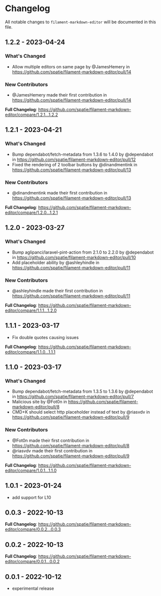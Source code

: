 # Changelog

All notable changes to `filament-markdown-editor` will be documented in this file.

## 1.2.2 - 2023-04-24

### What's Changed

- Allow multiple editors on same page by @JamesHemery in https://github.com/spatie/filament-markdown-editor/pull/14

### New Contributors

- @JamesHemery made their first contribution in https://github.com/spatie/filament-markdown-editor/pull/14

**Full Changelog**: https://github.com/spatie/filament-markdown-editor/compare/1.2.1...1.2.2

## 1.2.1 - 2023-04-21

### What's Changed

- Bump dependabot/fetch-metadata from 1.3.6 to 1.4.0 by @dependabot in https://github.com/spatie/filament-markdown-editor/pull/12
- Fixed the rendering of 2 toolbar buttons by @dinandmentink in https://github.com/spatie/filament-markdown-editor/pull/13

### New Contributors

- @dinandmentink made their first contribution in https://github.com/spatie/filament-markdown-editor/pull/13

**Full Changelog**: https://github.com/spatie/filament-markdown-editor/compare/1.2.0...1.2.1

## 1.2.0 - 2023-03-27

### What's Changed

- Bump aglipanci/laravel-pint-action from 2.1.0 to 2.2.0 by @dependabot in https://github.com/spatie/filament-markdown-editor/pull/10
- Add placeholder ability by @ashleyhindle in https://github.com/spatie/filament-markdown-editor/pull/11

### New Contributors

- @ashleyhindle made their first contribution in https://github.com/spatie/filament-markdown-editor/pull/11

**Full Changelog**: https://github.com/spatie/filament-markdown-editor/compare/1.1.1...1.2.0

## 1.1.1 - 2023-03-17

- Fix double quotes causing issues

**Full Changelog**: https://github.com/spatie/filament-markdown-editor/compare/1.1.0...1.1.1

## 1.1.0 - 2023-03-17

### What's Changed

- Bump dependabot/fetch-metadata from 1.3.5 to 1.3.6 by @dependabot in https://github.com/spatie/filament-markdown-editor/pull/7
- Malicious site by @Fot0n in https://github.com/spatie/filament-markdown-editor/pull/8
- CMD+K should select http placeholder instead of text by @riasvdv in https://github.com/spatie/filament-markdown-editor/pull/9

### New Contributors

- @Fot0n made their first contribution in https://github.com/spatie/filament-markdown-editor/pull/8
- @riasvdv made their first contribution in https://github.com/spatie/filament-markdown-editor/pull/9

**Full Changelog**: https://github.com/spatie/filament-markdown-editor/compare/1.0.1...1.1.0

## 1.0.1 - 2023-01-24

- add support for L10

## 0.0.3 - 2022-10-13

**Full Changelog**: https://github.com/spatie/filament-markdown-editor/compare/0.0.2...0.0.3

## 0.0.2 - 2022-10-13

**Full Changelog**: https://github.com/spatie/filament-markdown-editor/compare/0.0.1...0.0.2

## 0.0.1 - 2022-10-12

- experimental release
